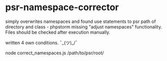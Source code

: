 # psr-namespace-corrector
simply overwrites namespaces and found use statements to psr path of directory and class - phpstorm missing "adjust namespaces" functionality. Files should be checked after execution manually.

written 4 own conditions. ¯\_(ツ)_/¯

node correct_namespaces.js /path/to/psr/root/
